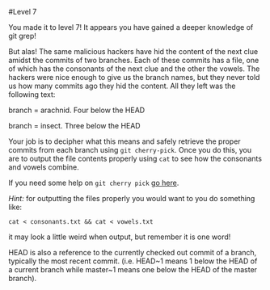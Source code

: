 #Level 7

You made it to level 7! 
It appears you have gained a deeper knowledge of git grep!

But alas! 
The same malicious hackers have hid the content of the next clue amidst the commits of two branches.
Each of these commits has a file, one of which has the consonants of the next clue and the other the vowels.
The hackers were nice enough to give us the branch names, but they never told us how many commits ago they hid the content. 
All they left was the following text:

branch = arachnid. Four below the HEAD

branch = insect. Three below the HEAD

Your job is to decipher what this means and safely retrieve the proper commits from each branch using ```git cherry-pick```.
Once you do this, you are to output the file contents properly using ```cat``` to see how the consonants and vowels combine.

If you need some help on ```git cherry pick``` [go here](http://git-scm.com/docs/git-cherry-pick).

*Hint:* for outputting the files properly you would want to you do something like:

```cat < consonants.txt && cat < vowels.txt``` 

it may look a little weird when output, but remember it is one word!

HEAD is also a reference to the currently checked out commit of a branch, typically the most recent commit. 
(i.e. HEAD~1 means 1 below the HEAD of a current branch while master~1 means one below the HEAD of the master branch).
